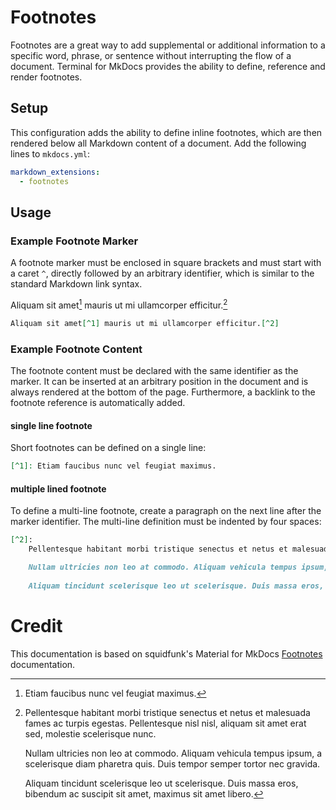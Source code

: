 # Footnotes

Footnotes are a great way to add supplemental or additional information to a
specific word, phrase, or sentence without interrupting the flow of a document.
Terminal for MkDocs provides the ability to define, reference and render
footnotes.

## Setup

This configuration adds the ability to define inline footnotes, which are then
rendered below all Markdown content of a document. Add the following lines to
`mkdocs.yml`:

``` yaml
markdown_extensions:
  - footnotes
```

## Usage

### Example Footnote Marker

A footnote marker must be enclosed in square brackets and must start with a
caret `^`, directly followed by an arbitrary identifier, which is similar to
the standard Markdown link syntax.

Aliquam sit amet[^1] mauris ut mi ullamcorper efficitur.[^2]

```markdown
Aliquam sit amet[^1] mauris ut mi ullamcorper efficitur.[^2]
```

### Example Footnote Content

The footnote content must be declared with the same identifier as the marker.
It can be inserted at an arbitrary position in the document and is always
rendered at the bottom of the page. Furthermore, a backlink to the footnote
reference is automatically added.

#### single line footnote

Short footnotes can be defined on a single line:

[^1]: Etiam faucibus nunc vel feugiat maximus.

```markdown
[^1]: Etiam faucibus nunc vel feugiat maximus.
```


#### multiple lined footnote

To define a multi-line footnote, create a paragraph on the next line after the marker identifier.  The multi-line definition must be indented by four spaces:

[^2]:
    Pellentesque habitant morbi tristique senectus et netus et malesuada fames ac turpis egestas. Pellentesque nisl nisl, aliquam sit amet erat sed, molestie scelerisque nunc. 
    
    Nullam ultricies non leo at commodo. Aliquam vehicula tempus ipsum, a scelerisque diam pharetra quis. Duis tempor semper tortor nec gravida. 
    
    Aliquam tincidunt scelerisque leo ut scelerisque. Duis massa eros, bibendum ac suscipit sit amet, maximus sit amet libero. 

```markdown
[^2]:
    Pellentesque habitant morbi tristique senectus et netus et malesuada fames ac turpis egestas. Pellentesque nisl nisl, aliquam sit amet erat sed, molestie scelerisque nunc. 

    Nullam ultricies non leo at commodo. Aliquam vehicula tempus ipsum, a scelerisque diam pharetra quis. Duis tempor semper tortor nec gravida. 
    
    Aliquam tincidunt scelerisque leo ut scelerisque. Duis massa eros, bibendum ac suscipit sit amet, maximus sit amet libero. 
```


# Credit
This documentation is based on squidfunk's Material for MkDocs [Footnotes](https://squidfunk.github.io/mkdocs-material/reference/footnotes/) documentation.

